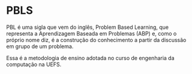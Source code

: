 # PBLS
 
PBL é uma sigla que vem do inglês, Problem Based Learning, que representa a Aprendizagem Baseada em Problemas (ABP) e, como o próprio nome diz, é a construção do conhecimento a partir da discussão em grupo de um problema.

Essa é a metodologia de ensino adotada no curso de engenharia da computação na UEFS.